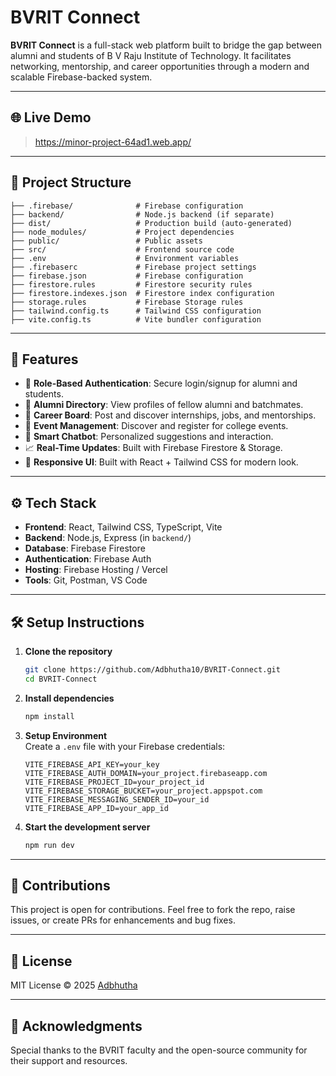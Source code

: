 
# BVRIT Connect

**BVRIT Connect** is a full-stack web platform built to bridge the gap between alumni and students of B V Raju Institute of Technology. It facilitates networking, mentorship, and career opportunities through a modern and scalable Firebase-backed system.

---

## 🌐 Live Demo

> https://minor-project-64ad1.web.app/

---

## 📁 Project Structure

```
├── .firebase/              # Firebase configuration
├── backend/                # Node.js backend (if separate)
├── dist/                   # Production build (auto-generated)
├── node_modules/           # Project dependencies
├── public/                 # Public assets
├── src/                    # Frontend source code
├── .env                    # Environment variables
├── .firebaserc             # Firebase project settings
├── firebase.json           # Firebase configuration
├── firestore.rules         # Firestore security rules
├── firestore.indexes.json  # Firestore index configuration
├── storage.rules           # Firebase Storage rules
├── tailwind.config.ts      # Tailwind CSS configuration
├── vite.config.ts          # Vite bundler configuration
```

---

## 🚀 Features

- 🔐 **Role-Based Authentication**: Secure login/signup for alumni and students.
- 👥 **Alumni Directory**: View profiles of fellow alumni and batchmates.
- 💼 **Career Board**: Post and discover internships, jobs, and mentorships.
- 📅 **Event Management**: Discover and register for college events.
- 💬 **Smart Chatbot**: Personalized suggestions and interaction.
- 📈 **Real-Time Updates**: Built with Firebase Firestore & Storage.
- 🎨 **Responsive UI**: Built with React + Tailwind CSS for modern look.

---

## ⚙️ Tech Stack

- **Frontend**: React, Tailwind CSS, TypeScript, Vite
- **Backend**: Node.js, Express (in `backend/`)
- **Database**: Firebase Firestore
- **Authentication**: Firebase Auth
- **Hosting**: Firebase Hosting / Vercel
- **Tools**: Git, Postman, VS Code

---

## 🛠️ Setup Instructions

1. **Clone the repository**  
   ```bash
   git clone https://github.com/Adbhutha10/BVRIT-Connect.git
   cd BVRIT-Connect
   ```

2. **Install dependencies**  
   ```bash
   npm install
   ```

3. **Setup Environment**  
   Create a `.env` file with your Firebase credentials:
   ```env
   VITE_FIREBASE_API_KEY=your_key
   VITE_FIREBASE_AUTH_DOMAIN=your_project.firebaseapp.com
   VITE_FIREBASE_PROJECT_ID=your_project_id
   VITE_FIREBASE_STORAGE_BUCKET=your_project.appspot.com
   VITE_FIREBASE_MESSAGING_SENDER_ID=your_id
   VITE_FIREBASE_APP_ID=your_app_id
   ```

4. **Start the development server**  
   ```bash
   npm run dev
   ```

---

## 📌 Contributions

This project is open for contributions. Feel free to fork the repo, raise issues, or create PRs for enhancements and bug fixes.

---

## 📄 License

MIT License © 2025 [Adbhutha](https://github.com/Adbhutha10)

---

## 🙌 Acknowledgments

Special thanks to the BVRIT faculty and the open-source community for their support and resources.
